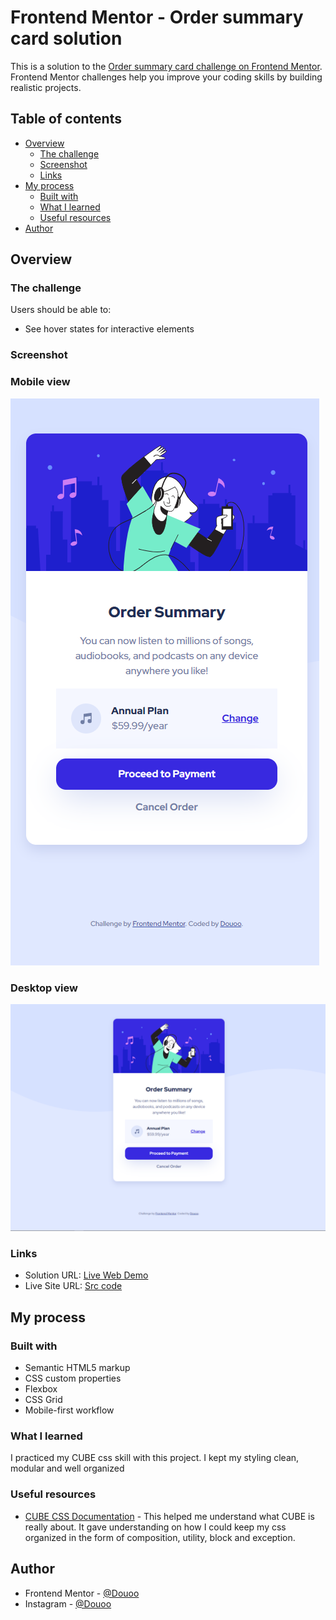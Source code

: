 # Frontend Mentor - Order summary card solution

This is a solution to the [Order summary card challenge on Frontend Mentor](https://www.frontendmentor.io/challenges/order-summary-component-QlPmajDUj). Frontend Mentor challenges help you improve your coding skills by building realistic projects. 

## Table of contents

- [Overview](#overview)
  - [The challenge](#the-challenge)
  - [Screenshot](#screenshot)
  - [Links](#links)
- [My process](#my-process)
  - [Built with](#built-with)
  - [What I learned](#what-i-learned)
  - [Useful resources](#useful-resources)
- [Author](#author)


## Overview

### The challenge

Users should be able to:

- See hover states for interactive elements

### Screenshot
<h3>Mobile view</h3>

![order-summary-component-mobile-view](screenshot-mobile_view.png)

<h3>Desktop view</h3>

![order-summary-component-desktop-view](screenshot-web_view.png)

### Links

- Solution URL: [Live Web Demo](https://douoo.github.io/frontendmentor-challenges/order-summary-component-main)
- Live Site URL: [Src code](https://github.com/douoo/frontendmentor-challenges/order-summary-component-main)

## My process

### Built with

- Semantic HTML5 markup
- CSS custom properties
- Flexbox
- CSS Grid
- Mobile-first workflow

### What I learned

I practiced my CUBE css skill with this project. I kept my styling clean, modular and well organized 

### Useful resources

- [CUBE CSS Documentation](https://www.example.com) - This helped me understand what CUBE is really about. It gave understanding on how I could keep my css organized in the form of composition, utility, block and exception.


## Author

- Frontend Mentor - [@Douoo](https://www.frontendmentor.io/profile/douoo)
- Instagram - [@Douoo](https://www.instagram.com/douooo/)

